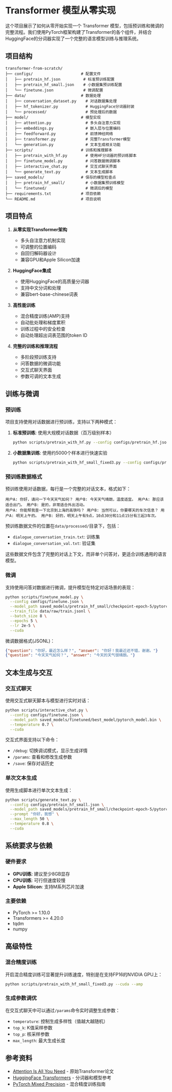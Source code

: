 # Transformer 模型从零实现

这个项目展示了如何从零开始实现一个 Transformer 模型，包括预训练和微调的完整流程。我们使用PyTorch框架构建了Transformer的各个组件，并结合HuggingFace的分词器实现了一个完整的语言模型训练与推理系统。

## 项目结构

```
transformer-from-scratch/
├── configs/                     # 配置文件
│   ├── pretrain_hf.json          # 标准预训练配置
│   ├── pretrain_hf_small.json    # 小数据集预训练配置
│   └── finetune.json             # 微调配置
├── data/                        # 数据处理
│   ├── conversation_dataset.py    # 对话数据集处理
│   ├── hf_tokenizer.py            # HuggingFace分词器封装
│   └── processed/                 # 预处理后的数据
├── model/                       # 模型实现
│   ├── attention.py               # 多头自注意力实现
│   ├── embeddings.py              # 嵌入层与位置编码
│   ├── feedforward.py             # 前馈神经网络
│   ├── transformer.py             # 完整Transformer模型
│   └── generation.py              # 文本生成相关功能
├── scripts/                     # 训练和推理脚本
│   ├── pretrain_with_hf.py        # 使用HF分词器的预训练脚本
│   ├── finetune_model.py          # 问答数据微调脚本
│   ├── interactive_chat.py        # 交互式聊天界面
│   └── generate_text.py           # 文本生成脚本
├── saved_models/                # 保存的模型检查点
│   ├── pretrain_hf_small/         # 小数据集预训练模型
│   └── finetuned/                 # 微调后的模型
├── requirements.txt             # 项目依赖
└── README.md                    # 项目说明
```

## 项目特点

1. **从零实现Transformer架构**
   - 多头自注意力机制实现
   - 可调整的位置编码
   - 自回归解码器设计
   - 兼容GPU和Apple Silicon加速

2. **HuggingFace集成**
   - 使用HuggingFace的高质量分词器
   - 支持中文分词和处理
   - 兼容bert-base-chinese词表

3. **高性能训练**
   - 混合精度训练(AMP)支持
   - 自动批处理和梯度累积
   - 训练过程中的安全检查
   - 自动处理超出词表范围的token ID

4. **完整的训练和推理流程**
   - 多阶段预训练支持
   - 问答数据的微调功能
   - 交互式聊天界面
   - 参数可调的文本生成

## 训练与微调

### 预训练

项目支持使用对话数据进行预训练，支持以下两种模式：

1. **标准预训练**: 使用大规模对话数据（百万级别样本）
   ```bash
   python scripts/pretrain_with_hf.py --config configs/pretrain_hf.json --cuda --amp
   ```

2. **小数据集训练**: 使用约5000个样本进行快速实验
   ```bash
   python scripts/pretrain_with_hf_small_fixed3.py --config configs/pretrain_hf_small.json --cuda --amp
   ```

### 预训练数据格式

预训练使用对话数据，每行是一个完整的对话文本，格式如下：

```
用户A: 你好，请问一下今天天气如何？ 用户B: 今天天气晴朗，温度适宜。 用户A: 那应该适合出门。 用户B: 是的，非常适合外出活动。
用户A: 你能帮我查一下北京到上海的高铁吗？ 用户B: 当然可以，你要哪天的车次信息？ 用户A: 明天上午的。 用户B: 好的，明天上午有9点，10点30分和11点15分有三起3车次。
```

预训练数据文件的位置在`data/processed/`目录下，包括：
- `dialogue_conversation_train.txt`: 训练集
- `dialogue_conversation_val.txt`: 验证集

这些数据文件包含了完整的对话上下文，而非单个问答对，更适合训练通用的语言模型。

### 微调

支持使用问答对数据进行微调，提升模型在特定对话场景的表现：

```bash
python scripts/finetune_model.py \
  --config configs/finetune.json \
  --model_path saved_models/pretrain_hf_small/checkpoint-epoch-5/pytorch_model.bin \
  --train_file data/raw/train.jsonl \
  --batch_size 8 \
  --epochs 5 \
  --lr 2e-5 \
  --cuda
```

微调数据格式(JSONL)：
```json
{"question": "你好，最近怎么样？", "answer": "你好！我最近还不错，谢谢。"}
{"question": "今天天气如何？", "answer": "今天的天气很晴朗。"}
```

## 文本生成与交互

### 交互式聊天

使用交互式聊天脚本与模型进行实时对话：

```bash
python scripts/interactive_chat.py \
  --config configs/finetune.json \
  --model_path saved_models/finetuned/best_model/pytorch_model.bin \
  --temperature 0.7 \
  --cuda
```

交互式界面支持以下命令：
- `/debug`: 切换调试模式，显示生成详情
- `/params`: 查看和修改生成参数
- `/save`: 保存对话历史

### 单次文本生成

使用生成脚本进行单次文本生成：

```bash
python scripts/generate_text.py \
  --config configs/pretrain_hf_small.json \
  --model_path saved_models/pretrain_hf_small/checkpoint-epoch-5/pytorch_model.bin \
  --prompt "你好，我想" \
  --max_length 50 \
  --temperature 0.8 \
  --cuda
```

## 系统要求与依赖

### 硬件要求
- **GPU训练**: 建议至少8GB显存
- **CPU训练**: 可行但速度较慢
- **Apple Silicon**: 支持M系列芯片加速

### 主要依赖
- PyTorch >= 1.10.0
- Transformers >= 4.20.0
- tqdm
- numpy

## 高级特性

### 混合精度训练

开启混合精度训练可显著提升训练速度，特别是在支持FP16的NVIDIA GPU上：

```bash
python scripts/pretrain_with_hf_small_fixed3.py --cuda --amp
```

### 生成参数调优

在交互式聊天中可以通过`/params`命令实时调整生成参数：
- `temperature`: 控制生成多样性（值越大越随机）
- `top_k`: K值采样参数
- `top_p`: 核采样参数
- `max_length`: 最大生成长度

## 参考资料

- [Attention Is All You Need](https://arxiv.org/abs/1706.03762) - 原始Transformer论文
- [HuggingFace Transformers](https://huggingface.co/docs/transformers/index) - 分词器和模型参考
- [PyTorch Mixed Precision](https://pytorch.org/docs/stable/notes/amp_examples.html) - 混合精度训练指南
